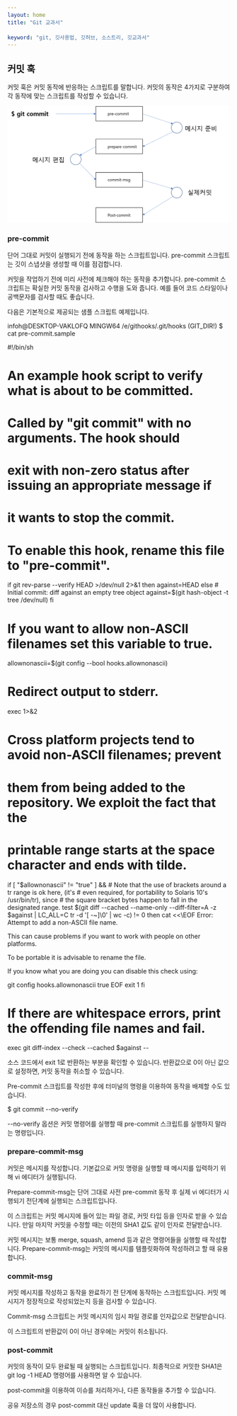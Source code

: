 ```yaml
---
layout: home
title: "Git 교과서"

keyword: "git, 깃사용법, 깃허브, 소스트리, 깃교과서"
---
```

## 커밋 훅
커밋 훅은 커밋 동작에 반응하는 스크립트를 말합니다. 커밋의 동작은 4가지로 구분하여 각 동작에 맞는 스크립트를 작성할 수 있습니다.

![훅](./img/image001.png) 

### pre-commit
단어 그대로 커밋이 실행되기 전에 동작을 하는 스크립트입니다. pre-commit 스크립트는 깃이 스냅샷을 생성할 때 이를 점검합니다. 

커밋을 작업하기 전에 미리 사전에 체크해야 하는 동작을 추가합니다. pre-commit 스크립트는 확실한 커밋 동작을 검사하고 수행을 도와 줍니다. 예를 들어 코드 스타일이나 공백문자를 검사할 때도 좋습니다.

다음은 기본적으로 제공되는 샘플 스크립트 예제입니다.

infoh@DESKTOP-VAKLOFQ MINGW64 /e/githooks/.git/hooks (GIT_DIR!)
$ cat pre-commit.sample

#!/bin/sh
#
# An example hook script to verify what is about to be committed.
# Called by "git commit" with no arguments.  The hook should
# exit with non-zero status after issuing an appropriate message if
# it wants to stop the commit.
#
# To enable this hook, rename this file to "pre-commit".

if git rev-parse --verify HEAD >/dev/null 2>&1
then
    against=HEAD
else
    # Initial commit: diff against an empty tree object
    against=$(git hash-object -t tree /dev/null)
fi

# If you want to allow non-ASCII filenames set this variable to true.
allownonascii=$(git config --bool hooks.allownonascii)

# Redirect output to stderr.
exec 1>&2

# Cross platform projects tend to avoid non-ASCII filenames; prevent
# them from being added to the repository. We exploit the fact that the
# printable range starts at the space character and ends with tilde.
if [ "$allownonascii" != "true" ] &&
    # Note that the use of brackets around a tr range is ok here, (it's
    # even required, for portability to Solaris 10's /usr/bin/tr), since
    # the square bracket bytes happen to fall in the designated range.
    test $(git diff --cached --name-only --diff-filter=A -z $against |
      LC_ALL=C tr -d '[ -~]\0' | wc -c) != 0
then
    cat <<\EOF
Error: Attempt to add a non-ASCII file name.

This can cause problems if you want to work with people on other platforms.

To be portable it is advisable to rename the file.

If you know what you are doing you can disable this check using:

  git config hooks.allownonascii true
EOF
    exit 1
fi

# If there are whitespace errors, print the offending file names and fail.
exec git diff-index --check --cached $against --


소스 코드에서 exit 1로 반환하는 부분을 확인할 수 있습니다. 반환값으로 0이 아닌 값으로 설정하면, 커밋 동작을 취소할 수 있습니다.

Pre-commit 스크립트를 작성한 후에 터미널의 명령을 이용하여 동작을 배제할 수도 있습니다. 

$ git commit --no-verify 

--no-verify 옵션은 커밋 명령어를 실행할 때 pre-commit 스크립트를 실행하지 말라는 명령입니다.

### prepare-commit-msg
커밋은 메시지를 작성합니다. 기본값으로 커밋 명령을 실행할 때 메시지를 입력하기 위해 vi 에디터가 실행됩니다. 

Prepare-commit-msg는 단어 그대로 사전 pre-commit 동작 후 실제 vi 에디터가 시행되기 전단계에 실행되는 스크립트입니다.

이 스크립트는 커밋 메시지에 들어 있는 파일 경로, 커밋 타입 등을 인자로 받을 수 있습니다. 만일 마지막 커밋을 수정할 때는 이전의 SHA1 값도 같이 인자로 전달받습니다.

커밋 메시지는 보통 merge, squash, amend 등과 같은 명령어들을 실행할 때 작성합니다. Prepare-commit-msg는 커밋의 메시지를 템플릿화하여 작성하려고 할 때 유용합니다.

### commit-msg
커밋 메시지를 작성하고 동작을 완료하기 전 단계에 동작하는 스크립트입니다. 커밋 메시지가 정장적으로 작성되었는지 등을 검사할 수 있습니다.

Commit-msg 스크립트는 커밋 메시지의 임시 파일 경로를 인자값으로 전달받습니다. 

이 스크립트의 반환값이 0이 아닌 경우에는 커밋이 취소됩니다.

### post-commit
커밋의 동작이 모두 완료될 때 실행되는 스크립트입니다. 최종적으로 커밋한 SHA1은 git log -1 HEAD 명령어를 사용하면 알 수 있습니다. 

post-commit을 이용하여 이슈를 처리하거나, 다른 동작들을 추가할 수 있습니다.

공유 저장소의 경우 post-commit 대신 update 훅을 더 많이 사용합니다.
